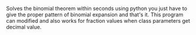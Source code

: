 Solves the binomial theorem within seconds using python you just have to give the proper pattern of binomial expansion and that's it.
This program can modified and also works for fraction values when class parameters get decimal value.
